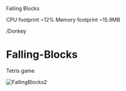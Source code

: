 Falling Blocks

CPU footprint ~12%
Memory footprint ~15.9MB

/Donkey
# Falling-Blocks
Tetris game

![FallingBlocks2](https://user-images.githubusercontent.com/1743820/140593424-1a3d4307-4030-4170-b7bc-c43983d35a16.jpg)
